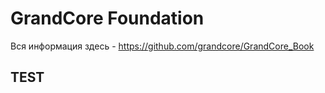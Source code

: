 <!DOCTYPE html>
<html>
<head>
<title>GrandCore Foundation | Open-Source корпорация</title>
</head>
<body>
<h1>GrandCore Foundation</h1>
<p>Вся информация здесь - <a href="https://github.com/grandcore/GrandCore_Book">https://github.com/grandcore/GrandCore_Book</a></p>
</body>
</html>

## TEST
